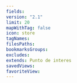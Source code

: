 ```yaml
---
fields: 
version: "2.1"
limit: 20
mapWithTag: false
icon: store
tagNames: 
filesPaths: 
bookmarksGroups: 
excludes: 
extends: Punto de interes
savedViews: 
favoriteView:
---
```

